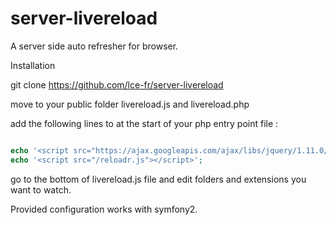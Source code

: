 # server-livereload
A server side auto refresher for browser.

Installation

git clone https://github.com/lce-fr/server-livereload

move to your public folder livereload.js and livereload.php

add the following lines to at the start of your php entry point file :
```php

echo '<script src="https://ajax.googleapis.com/ajax/libs/jquery/1.11.0/jquery.min.js"></script>';  
echo '<script src="/reloadr.js"></script>';

```

go to the bottom of livereload.js file and edit folders and extensions you want to watch.

Provided configuration works with symfony2.
